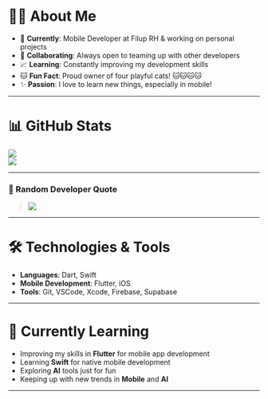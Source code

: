 # 👦🏽 About Me
- 💼 **Currently**: Mobile Developer at Filup RH & working on personal projects  
- 🤝 **Collaborating**: Always open to teaming up with other developers  
- 📈 **Learning**: Constantly improving my development skills  
- 🐱 **Fun Fact**: Proud owner of four playful cats! 🐱🐱🐱🐱
- ✨ **Passion**: I love to learn new things, especially in mobile!  

---

# 📊 GitHub Stats
![](https://github-readme-streak-stats.herokuapp.com/?user=jesuspedge&theme=tokyonight&hide_border=true)  
![](https://github-readme-stats.vercel.app/api/top-langs/?username=jesuspedge&theme=tokyonight&hide_border=true&include_all_commits=true&count_private=true&layout=compact)

---

### 💬 Random Developer Quote
> ![](https://quotes-github-readme.vercel.app/api?type=horizontal&theme=tokyonight)  

---

# 🛠️ Technologies & Tools
- **Languages**: Dart, Swift  
- **Mobile Development**: Flutter, iOS  
- **Tools**: Git, VSCode, Xcode, Firebase, Supabase  

---

# 🌱 Currently Learning
- Improving my skills in **Flutter** for mobile app development
- Learning **Swift** for native mobile development  
- Exploring **AI** tools just for fun  
- Keeping up with new trends in **Mobile** and **AI**

---
